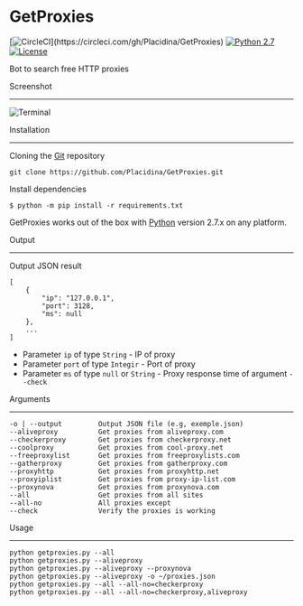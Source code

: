 # GetProxies

[![CircleCI](https://img.shields.io/circleci/project/github/Placidina/GetProxies.svg?style=popout-square")](https://circleci.com/gh/Placidina/GetProxies)
[![Python 2.7](https://img.shields.io/badge/python-2.7-yellow.svg)](https://www.python.org/)
[![License](https://img.shields.io/badge/license-GPLv3-red.svg)](https://github.com/Placidina/GetProxies/blob/master/LICENSE)

Bot to search free HTTP proxies

Screenshot

----

![Terminal](https://i.imgur.com/znTV1Cg.png)

Installation

----

Cloning the [Git](https://github.com/Placidina/GetProxies) repository
````
git clone https://github.com/Placidina/GetProxies.git
````

Install dependencies
```
$ python -m pip install -r requirements.txt
```
GetProxies works out of the box with [Python](http://www.python.org/download/) version 2.7.x on any platform.

Output

----

Output JSON result
```
[
    {
        "ip": "127.0.0.1",
        "port": 3128,
        "ms": null
    },
    ...
]
```

* Parameter `ip` of type `String` - IP of proxy
* Parameter `port` of type `Integir` - Port of proxy
* Parameter `ms` of type `null` or `String` - Proxy response time of argument `--check`

Arguments

----

```
-o | --output         Output JSON file (e.g, exemple.json)
--aliveproxy          Get proxies from aliveproxy.com
--checkerproxy        Get proxies from checkerproxy.net
--coolproxy           Get proxies from cool-proxy.net
--freeproxylist       Get proxies from freeproxylists.com
--gatherproxy         Get proxies from gatherproxy.com
--proxyhttp           Get proxies from proxyhttp.net
--proxyiplist         Get proxies from proxy-ip-list.com
--proxynova           Get proxies from proxynova.com
--all                 Get proxies from all sites
--all-no              All proxies except
--check               Verify the proxies is working
```

Usage

----

```
python getproxies.py --all
python getproxies.py --aliveproxy
python getproxies.py --aliveproxy --proxynova
python getproxies.py --aliveproxy -o ~/proxies.json
python getproxies.py --all --all-no=checkerproxy
python getproxies.py --all --all-no=checkerproxy,aliveproxy
```